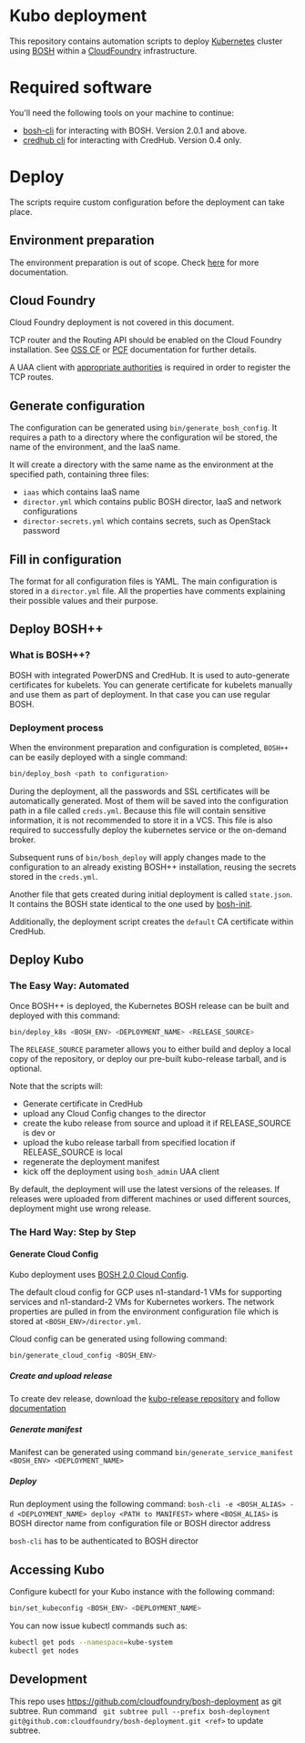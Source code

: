 # Kubo deployment

This repository contains automation scripts to deploy [Kubernetes](https://kubernetes.io/) cluster using 
[BOSH](https://bosh.io/) within a [CloudFoundry](https://cloudfoundry.org) infrastructure.

# Required software

You'll need the following tools on your machine to continue:

- [bosh-cli](https://bosh.io/docs/cli-v2.html) for interacting with BOSH. Version 2.0.1 and above.
- [credhub cli](https://github.com/pivotal-cf/credhub-cli) for interacting with CredHub. Version 0.4 only.

# Deploy

The scripts require custom configuration before the deployment can take place. 

## Environment preparation

The environment preparation is out of scope. Check [here](https://bosh.io/docs/init.html) for more documentation.

## Cloud Foundry

Cloud Foundry deployment is not covered in this document.

TCP router and the Routing API should be enabled on the Cloud Foundry installation. See [OSS CF](https://docs.cloudfoundry.org/adminguide/enabling-tcp-routing.html) or
[PCF](http://docs.pivotal.io/pivotalcf/1-8/opsguide/tcp-routing-ert-config.html) documentation for 
further details.

A UAA client with [appropriate authorities](https://github.com/cloudfoundry-incubator/routing-api#configure-oauth-clients-manually-using-uaac-cli-for-uaa)
is required in order to register the TCP routes.

## Generate configuration

The configuration can be generated using `bin/generate_bosh_config`.
It requires a path to a directory where the configuration wil be stored, the name of the environment,
and the IaaS name.

It will create a directory with the same name as the environment at the specified path, containing three files: 
- `iaas` which contains IaaS name
- `director.yml` which contains public BOSH director, IaaS and network configurations 
- `director-secrets.yml` which contains secrets, such as OpenStack password

## Fill in configuration

The format for all configuration files is YAML. The main configuration is stored in a `director.yml` file. All 
the properties have comments explaining their possible values and their purpose.

## Deploy BOSH++

### What is BOSH++? 

BOSH with integrated PowerDNS and CredHub. It is used to auto-generate certificates for kubelets. 
You can generate certificate for kubelets manually and use them as part of deployment. In that case you can use 
regular BOSH.

### Deployment process

When the environment preparation and configuration is completed, `BOSH++` can be
easily deployed with a single command:

```bash
bin/deploy_bosh <path to configuration>
```

During the deployment, all the passwords and SSL certificates will be automatically
generated. Most of them will be saved into the configuration path in a file called 
`creds.yml`. Because this file will contain sensitive information, it is not recommended
to store it in a VCS. This file is also required to successfully deploy the kubernetes
service or the on-demand broker.
 
Subsequent runs of `bin/bosh_deploy` will apply changes made to the configuration
to an already existing BOSH++ installation, reusing the secrets stored in the `creds.yml`.

Another file that gets created during initial deployment is called `state.json`. It contains
the BOSH state identical to the one used by [bosh-init](https://bosh.io/docs/using-bosh-init.html).

Additionally, the deployment script creates the `default` CA certificate within CredHub.

## Deploy Kubo

### The Easy Way: Automated 

Once BOSH++ is deployed, the Kubernetes BOSH release can be built and deployed with this command:

```bash
bin/deploy_k8s <BOSH_ENV> <DEPLOYMENT_NAME> <RELEASE_SOURCE>
```

The `RELEASE_SOURCE` parameter allows you to either build and deploy a local copy of the repository, or deploy our pre-built kubo-release tarball, and is optional.

Note that the scripts will:

- Generate certificate in CredHub
- upload any Cloud Config changes to the director
- create the kubo release from source and upload it if RELEASE_SOURCE is dev
or 
- upload the kubo release tarball from specified location if RELEASE_SOURCE is local
- regenerate the deployment manifest
- kick off the deployment using `bosh_admin` UAA client

By default, the deployment will use the latest versions of the releases. If releases were uploaded from different machines or 
used different sources, deployment might use wrong release.

### The Hard Way: Step by Step 

#### Generate Cloud Config

Kubo deployment uses [BOSH 2.0 Cloud Config](https://bosh.io/docs/cloud-config.html).

The default cloud config for GCP uses n1-standard-1 VMs for supporting services and n1-standard-2 VMs
for Kubernetes workers. The network properties are pulled in from the environment configuration file 
which is stored at `<BOSH_ENV>/director.yml`.

Cloud config can be generated using following command:
```bash
bin/generate_cloud_config <BOSH_ENV>
```

##### Create and upload release

To create dev release, download the [kubo-release repository](https://github.com/pivotal-cf-experimental/kubo-release) 
and follow [documentation](https://bosh.io/docs/create-release.html#dev-release)

##### Generate manifest

Manifest can be generated using command `bin/generate_service_manifest <BOSH_ENV> <DEPLOYMENT_NAME>`

##### Deploy

Run deployment using the following command: `bosh-cli -e <BOSH_ALIAS> -d <DEPLOYMENT_NAME> deploy <PATH to MANIFEST>`
where `<BOSH_ALIAS>` is BOSH director name from configuration file or BOSH director address

`bosh-cli` has to be authenticated to BOSH director

## Accessing Kubo

Configure kubectl for your Kubo instance with the following command: 

```bash
bin/set_kubeconfig <BOSH_ENV> <DEPLOYMENT_NAME>
```

You can now issue kubectl commands such as:
```bash
kubectl get pods --namespace=kube-system
kubectl get nodes
```

## Development

This repo uses https://github.com/cloudfoundry/bosh-deployment as git subtree. Run command ` git subtree pull --prefix bosh-deployment git@github.com:cloudfoundry/bosh-deployment.git <ref>` to update subtree.
